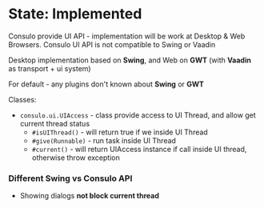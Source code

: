 # State: Implemented

Consulo provide UI API - implementation will be work at Desktop & Web Browsers. Consulo UI API is not compatible to Swing or Vaadin

Desktop implementation based on **Swing**, and Web on **GWT** (with **Vaadin** as transport + ui system)

For default - any plugins don't known about **Swing** or **GWT**

Classes:

 * ```consulo.ui.UIAccess``` - class provide access to UI Thread, and allow get current thread status
   * ```#isUIThread()``` - will return true if we inside UI Thread
   * ```#give(Runnable)``` - run task inside UI Thread
   * ```#current()``` - will return UIAccess instance if call inside UI thread, otherwise throw exception



### Different Swing vs Consulo API
* Showing dialogs **not block current thread**
